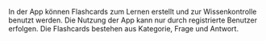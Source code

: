 In der App können Flashcards zum Lernen erstellt und zur Wissenkontrolle benutzt werden. Die Nutzung der App kann nur durch registrierte Benutzer erfolgen. Die Flashcards bestehen aus Kategorie, Frage und Antwort.

